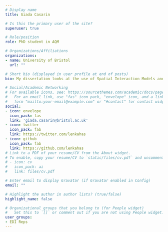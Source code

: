 ```yaml
---
# Display name
title: Giada Casarin 

# Is this the primary user of the site?
superuser: true

# Role/position
role: PhD student in AQM

# Organizations/Affiliations
organizations:
- name: University of Bristol
  url: ""

# Short bio (displayed in user profile at end of posts)
bio: My dissertation looks at the use of Spatial Interaction Models and their Spatial Structure. I love coding in Python and R.

# Social/Academic Networking
# For available icons, see: https://sourcethemes.com/academic/docs/page-builder/#icons
#   For an email link, use "fas" icon pack, "envelope" icon, and a link in the
#   form "mailto:your-email@example.com" or "#contact" for contact widget.
social:
- icon: envelope
  icon_pack: fas
  link: 'giada.casarin@bristol.ac.uk'
- icon: twitter
  icon_pack: fab
  link: https://twitter.com/lenkahas
- icon: github
  icon_pack: fab
  link: https://github.com/lenkahas
# Link to a PDF of your resume/CV from the About widget.
# To enable, copy your resume/CV to `static/files/cv.pdf` and uncomment the lines below.
# - icon: cv
#   icon_pack: ai
#   link: files/cv.pdf

# Enter email to display Gravatar (if Gravatar enabled in Config)
email: ""

# Highlight the author in author lists? (true/false)
highlight_name: false

# Organizational groups that you belong to (for People widget)
#   Set this to `[]` or comment out if you are not using People widget.
user_groups:
- EDI Reps
---
```


